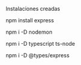 Instalaciones creadas


npm install express

npm i -D nodemon

npm i -D typescript ts-node

npm i -D @types/express